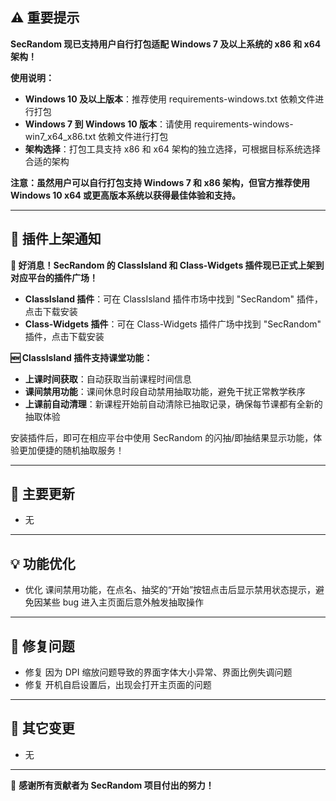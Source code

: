 ## ⚠️ 重要提示 

**SecRandom 现已支持用户自行打包适配 Windows 7 及以上系统的 x86 和 x64 架构！**

**使用说明：**
- **Windows 10 及以上版本**：推荐使用 requirements-windows.txt 依赖文件进行打包
- **Windows 7 到 Windows 10 版本**：请使用 requirements-windows-win7_x64_x86.txt 依赖文件进行打包
- **架构选择**：打包工具支持 x86 和 x64 架构的独立选择，可根据目标系统选择合适的架构

**注意：虽然用户可以自行打包支持 Windows 7 和 x86 架构，但官方推荐使用 Windows 10 x64 或更高版本系统以获得最佳体验和支持。**

---

## 📢 插件上架通知

**🎉 好消息！SecRandom 的 ClassIsland 和 Class-Widgets 插件现已正式上架到对应平台的插件广场！**

- **ClassIsland 插件**：可在 ClassIsland 插件市场中找到 "SecRandom" 插件，点击下载安装
- **Class-Widgets 插件**：可在 Class-Widgets 插件广场中找到 "SecRandom" 插件，点击下载安装

**🆕 ClassIsland 插件支持课堂功能：**
- **上课时间获取**：自动获取当前课程时间信息
- **课间禁用功能**：课间休息时段自动禁用抽取功能，避免干扰正常教学秩序
- **上课前自动清理**：新课程开始前自动清除已抽取记录，确保每节课都有全新的抽取体验

安装插件后，即可在相应平台中使用 SecRandom 的闪抽/即抽结果显示功能，体验更加便捷的随机抽取服务！

---

## 🚀 主要更新

- 无

---

## 💡 功能优化

- 优化 课间禁用功能，在点名、抽奖的“开始”按钮点击后显示禁用状态提示，避免因某些 bug 进入主页面后意外触发抽取操作

---

## 🐛 修复问题

- 修复 因为 DPI 缩放问题导致的界面字体大小异常、界面比例失调问题
- 修复 开机自启设置后，出现会打开主页面的问题

---

## 🔧 其它变更

- 无

---

💝 **感谢所有贡献者为 SecRandom 项目付出的努力！**